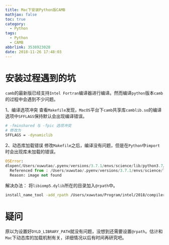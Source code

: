 ```yaml
---
title: Mac下安装Python版CAMB
mathjax: false
toc: true
category:
  - Python
tags:
  - Python
  - CAMB
abbrlink: 3538923028
date: 2018-11-26 17:48:03
---
```

# 安装过程遇到的坑
`camb`的最新版已经支持`Intel Fortran`编译器进行编译。然而编译`python`版本`camb`的过程中会遇到不少问题。

1、编译选项冲突
查看`Makefile`发现，`MacOS`平台下`camb`共享库`camblib.so`的编译选项中`SFFLAGS`保持默认会出现编译错误。

```bash
# -fminshared 与 -fpic 选项冲突
# 修改为
SFFLAGS = -dynamiclib
```

2、动态库加载错误
修改`Makefile`之后，编译没有问题，但是在`Python`中`import`时会出现库未加载的错误。
```python
OSError:
dlopen(/Users/xuwutao/.pyenv/versions/3.7.1/envs/science/lib/python3.7/site-packages/camb/camblib.so, 6): Library not loaded: @rpath/libiomp5.dylib
  Referenced from : /Users/xuwutao/.pyenv/versions/3.7.1/envs/science/lib/python3.7/site-packages/camb/camblib.so
  Reason: image not found
```

解决办法：
将`libiomp5.dylib`所在的目录加入`@rpath`中。

```bash
install_name_tool -add_rpath /Users/xuwutao/Program/intel/2018/compilers_and_libraries_2018.1.126/mac/compiler/lib /Users/xuwutao/.pyenv/versions/3.7.1/envs/science/lib/python3.7/site-packages/camb/camblib.so
```

# 疑问
原以为设置好`DYLD_LIBRARY_PATH`就没有问题，没想到还需要设置`@rpath`。估计和`Mac`下动态库的加载机制有关，详细情况以后有时间再研究吧。
